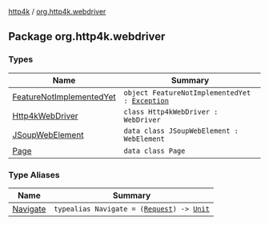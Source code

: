 [http4k](../index.md) / [org.http4k.webdriver](./index.md)

## Package org.http4k.webdriver

### Types

| Name | Summary |
|---|---|
| [FeatureNotImplementedYet](-feature-not-implemented-yet.md) | `object FeatureNotImplementedYet : `[`Exception`](https://kotlinlang.org/api/latest/jvm/stdlib/kotlin/-exception/index.html) |
| [Http4kWebDriver](-http4k-web-driver/index.md) | `class Http4kWebDriver : WebDriver` |
| [JSoupWebElement](-j-soup-web-element/index.md) | `data class JSoupWebElement : WebElement` |
| [Page](-page/index.md) | `data class Page` |

### Type Aliases

| Name | Summary |
|---|---|
| [Navigate](-navigate.md) | `typealias Navigate = (`[`Request`](../org.http4k.core/-request/index.md)`) -> `[`Unit`](https://kotlinlang.org/api/latest/jvm/stdlib/kotlin/-unit/index.html) |
